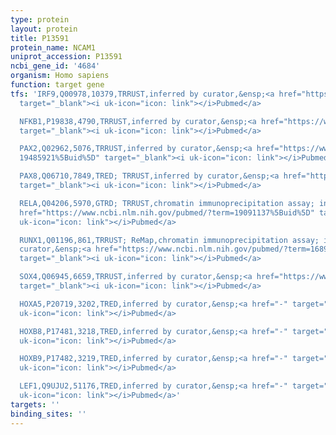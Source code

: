 ```yaml
---
type: protein
layout: protein
title: P13591
protein_name: NCAM1
uniprot_accession: P13591
ncbi_gene_id: '4684'
organism: Homo sapiens
function: target gene
tfs: 'IRF9,Q00978,10379,TRRUST,inferred by curator,&ensp;<a href="https://www.ncbi.nlm.nih.gov/pubmed/?term=17431130%5Buid%5D"
  target="_blank"><i uk-icon="icon: link"></i>Pubmed</a>

  NFKB1,P19838,4790,TRRUST,inferred by curator,&ensp;<a href="https://www.ncbi.nlm.nih.gov/pubmed/?term=19091137%5Buid%5D"
  target="_blank"><i uk-icon="icon: link"></i>Pubmed</a>

  PAX2,Q02962,5076,TRRUST,inferred by curator,&ensp;<a href="https://www.ncbi.nlm.nih.gov/pubmed/?term=16406048;
  19485921%5Buid%5D" target="_blank"><i uk-icon="icon: link"></i>Pubmed</a>

  PAX8,Q06710,7849,TRED; TRRUST,inferred by curator,&ensp;<a href="https://www.ncbi.nlm.nih.gov/pubmed/?term=8071351%5Buid%5D"
  target="_blank"><i uk-icon="icon: link"></i>Pubmed</a>

  RELA,Q04206,5970,GTRD; TRRUST,chromatin immunoprecipitation assay; inferred by curator,&ensp;<a
  href="https://www.ncbi.nlm.nih.gov/pubmed/?term=19091137%5Buid%5D" target="_blank"><i
  uk-icon="icon: link"></i>Pubmed</a>

  RUNX1,Q01196,861,TRRUST; ReMap,chromatin immunoprecipitation assay; inferred by
  curator,&ensp;<a href="https://www.ncbi.nlm.nih.gov/pubmed/?term=16892559%5Buid%5D"
  target="_blank"><i uk-icon="icon: link"></i>Pubmed</a>

  SOX4,Q06945,6659,TRRUST,inferred by curator,&ensp;<a href="https://www.ncbi.nlm.nih.gov/pubmed/?term=20049565%5Buid%5D"
  target="_blank"><i uk-icon="icon: link"></i>Pubmed</a>

  HOXA5,P20719,3202,TRED,inferred by curator,&ensp;<a href="-" target="_blank"><i
  uk-icon="icon: link"></i>Pubmed</a>

  HOXB8,P17481,3218,TRED,inferred by curator,&ensp;<a href="-" target="_blank"><i
  uk-icon="icon: link"></i>Pubmed</a>

  HOXB9,P17482,3219,TRED,inferred by curator,&ensp;<a href="-" target="_blank"><i
  uk-icon="icon: link"></i>Pubmed</a>

  LEF1,Q9UJU2,51176,TRED,inferred by curator,&ensp;<a href="-" target="_blank"><i
  uk-icon="icon: link"></i>Pubmed</a>'
targets: ''
binding_sites: ''
---
```

